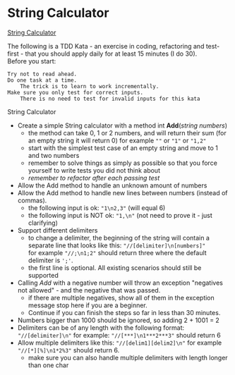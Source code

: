 String Calculator
=================

[String Calculator](http://osherove.com/tdd-kata-1/)

The following is a TDD Kata - an exercise in coding, refactoring and test-first - that you should apply daily for at least 15 minutes (I do 30).  
Before you start: 

    Try not to read ahead.
    Do one task at a time. 
        The trick is to learn to work incrementally.
    Make sure you only test for correct inputs. 
        There is no need to test for invalid inputs for this kata

String Calculator

* Create a simple String calculator with a method int __Add__(_string numbers_)
    * the method can take 0, 1 or 2 numbers, and will return their sum (for an empty string it will return 0) for example ``""`` or ``"1"`` or ``"1,2"``
    * start with the simplest test case of an empty string and move to 1 and two numbers
    * remember to solve things as simply as possible so that you force yourself to write tests you did not think about
    * _remember to refactor after each passing test_
* Allow the Add method to handle an unknown amount of numbers
* Allow the Add method to handle new lines between numbers (instead of commas).
    * the following input is ok: ``"1\n2,3"`` (will equal 6)
    * the following input is NOT ok: ``"1,\n"`` (not need to prove it - just clarifying)
* Support different delimiters
    * to change a delimiter, the beginning of the string will contain a separate line that looks like this: ``"//[delimiter]\n[numbers]"``  
    for example ``"//;\n1;2"`` should return three where the default delimiter is ``';'``.
    * the first line is optional. All existing scenarios should still be supported
* Calling _Add_ with a negative number will throw an exception "negatives not allowed" - and the negative that was passed.
    * if there are multiple negatives, show all of them in the exception message stop here if you are a beginner. 
    * Continue if you can finish the steps so far in less than 30 minutes.
* Numbers bigger than 1000 should be ignored, so adding 2 + 1001  = 2
* Delimiters can be of any length with the following format:  ``"//[delimiter]\n"`` for example: ``"//[***]\n1***2***3"`` should return 6
* Allow multiple delimiters like this:  ``"//[delim1][delim2]\n"`` for example ``"//[*][%]\n1*2%3"`` should return 6.
    * make sure you can also handle multiple delimiters with length longer than one char

